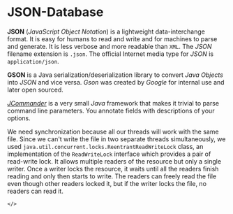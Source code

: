 # JSON-Database

**JSON** (_JavaScript Object Notation_) is a lightweight data-interchange format. 
It is easy for humans to read and write and for machines to parse and generate. 
It is less verbose and more readable than `XML`. The _JSON_ filename extension is `.json`. 
The official Internet media type for _JSON_ is `application/json`.  

**GSON** is a Java serialization/deserialization library to convert _Java Objects_ into 
_JSON_ and vice versa. _Gson_ was created by _Google_ for internal use and later open sourced.

[_JCommander_](http://jcommander.org) is a very small _Java_ framework that makes it trivial to parse 
command line parameters. You annotate fields with descriptions of your options.

We need synchronization because all our threads will work with the same file.
Since we can't write the file in two separate threads simultaneously, we used 
`java.util.concurrent.locks.ReentrantReadWriteLock` class, an implementation of the 
`ReadWriteLock` interface which provides a pair of read-write lock. It allows multiple readers 
of the resource but only a single writer. Once a writer locks the resource, it 
waits until all the readers finish reading and only then starts to write. 
The readers can freely read the file even though other readers locked it, but if 
the writer locks the file, no readers can read it.

`</>`
